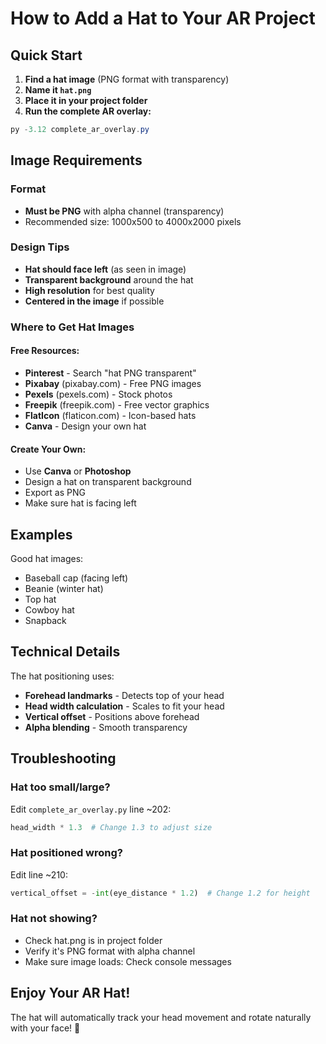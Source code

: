 # How to Add a Hat to Your AR Project

## Quick Start

1. **Find a hat image** (PNG format with transparency)
2. **Name it `hat.png`**
3. **Place it in your project folder**
4. **Run the complete AR overlay:**

```powershell
py -3.12 complete_ar_overlay.py
```

## Image Requirements

### Format
- **Must be PNG** with alpha channel (transparency)
- Recommended size: 1000x500 to 4000x2000 pixels

### Design Tips
- **Hat should face left** (as seen in image)
- **Transparent background** around the hat
- **High resolution** for best quality
- **Centered in the image** if possible

### Where to Get Hat Images

#### Free Resources:
- **Pinterest** - Search "hat PNG transparent"
- **Pixabay** (pixabay.com) - Free PNG images
- **Pexels** (pexels.com) - Stock photos
- **Freepik** (freepik.com) - Free vector graphics
- **FlatIcon** (flaticon.com) - Icon-based hats
- **Canva** - Design your own hat

#### Create Your Own:
- Use **Canva** or **Photoshop**
- Design a hat on transparent background
- Export as PNG
- Make sure hat is facing left

## Examples

Good hat images:
- Baseball cap (facing left)
- Beanie (winter hat)
- Top hat
- Cowboy hat
- Snapback

## Technical Details

The hat positioning uses:
- **Forehead landmarks** - Detects top of your head
- **Head width calculation** - Scales to fit your head
- **Vertical offset** - Positions above forehead
- **Alpha blending** - Smooth transparency

## Troubleshooting

### Hat too small/large?
Edit `complete_ar_overlay.py` line ~202:
```python
head_width * 1.3  # Change 1.3 to adjust size
```

### Hat positioned wrong?
Edit line ~210:
```python
vertical_offset = -int(eye_distance * 1.2)  # Change 1.2 for height
```

### Hat not showing?
- Check hat.png is in project folder
- Verify it's PNG format with alpha channel
- Make sure image loads: Check console messages

## Enjoy Your AR Hat!

The hat will automatically track your head movement and rotate naturally with your face! 🎩

